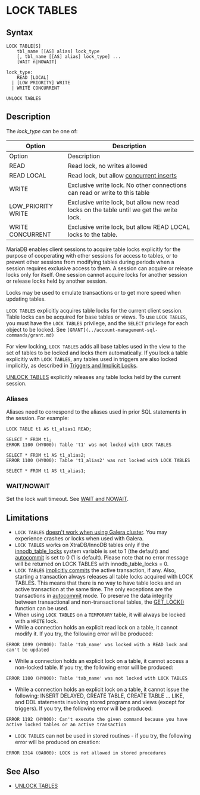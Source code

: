 
# LOCK TABLES

## Syntax


```
LOCK TABLE[S]
    tbl_name [[AS] alias] lock_type
    [, tbl_name [[AS] alias] lock_type] ...
    [WAIT n|NOWAIT]

lock_type:
    READ [LOCAL]
  | [LOW_PRIORITY] WRITE
  | WRITE CONCURRENT

UNLOCK TABLES
```


## Description


The *lock_type* can be one of:



| Option | Description |
| --- | --- |
| Option | Description |
| READ | Read lock, no writes allowed |
| READ LOCAL | Read lock, but allow [concurrent inserts](../data-manipulation/inserting-loading-data/concurrent-inserts.md) |
| WRITE | Exclusive write lock. No other connections can read or write to this table |
| LOW_PRIORITY WRITE | Exclusive write lock, but allow new read locks on the table until we get the write lock. |
| WRITE CONCURRENT | Exclusive write lock, but allow READ LOCAL locks to the table. |



MariaDB enables client sessions to acquire table locks explicitly for the
purpose of cooperating with other sessions for access to tables, or to
prevent other sessions from modifying tables during periods when a
session requires exclusive access to them. A session can acquire or
release locks only for itself. One session cannot acquire locks for
another session or release locks held by another session.


Locks may be used to emulate transactions or to get more speed when
updating tables.


`LOCK TABLES` explicitly acquires table locks for the current client session.
Table locks can be acquired for base tables or views. To use `LOCK TABLES`,
you must have the `LOCK TABLES` privilege, and the `SELECT` privilege for
each object to be locked. See `[GRANT](../account-management-sql-commands/grant.md)`


For view locking, `LOCK TABLES` adds all base tables used in the view to the
set of tables to be locked and locks them automatically. If you lock a table
explicitly with `LOCK TABLES`, any tables used in triggers are also locked
implicitly, as described in [Triggers and Implicit Locks](../../../../server-usage/programming-customizing-mariadb/triggers-events/triggers/triggers-and-implicit-locks.md).


[UNLOCK TABLES](transactions-unlock-tables.md) explicitly releases any table locks held by the
current session.


### Aliases


Aliases need to correspond to the aliases used in prior SQL statements in the session. For example:


```
LOCK TABLE t1 AS t1_alias1 READ;

SELECT * FROM t1;
ERROR 1100 (HY000): Table 't1' was not locked with LOCK TABLES

SELECT * FROM t1 AS t1_alias2;
ERROR 1100 (HY000): Table 't1_alias2' was not locked with LOCK TABLES

SELECT * FROM t1 AS t1_alias1;
```

### WAIT/NOWAIT


Set the lock wait timeout. See [WAIT and NOWAIT](wait-and-nowait.md).


## Limitations


* `LOCK TABLES` [doesn't work when using Galera cluster](../../../../server-usage/replication-cluster-multi-master/galera-cluster/mariadb-galera-cluster-known-limitations.md). You may experience crashes or locks when used with Galera.
* `LOCK TABLES` works on XtraDB/InnoDB tables only if the [innodb_table_locks](../../../storage-engines/innodb/innodb-system-variables.md) system variable is set to 1 (the default) and [autocommit](../../../../server-usage/replication-cluster-multi-master/optimization-and-tuning/system-variables/server-system-variables.md#autocommit) is set to 0 (1 is default). Please note that no error message will be returned on LOCK TABLES with innodb_table_locks = 0.
* `LOCK TABLES` [implicitly commits](sql-statements-that-cause-an-implicit-commit.md) the active transaction, if any. Also, starting a transaction always releases all table locks acquired with LOCK TABLES. This means that there is no way to have table locks and an active transaction at the same time. The only exceptions are the transactions in [autocommit](start-transaction.md#autocommit) mode. To preserve the data integrity between transactional and non-transactional tables, the [GET_LOCK()](../built-in-functions/secondary-functions/miscellaneous-functions/get_lock.md) function can be used.
* When using `LOCK TABLES` on a `TEMPORARY` table, it will always be locked with a `WRITE` lock.
* While a connection holds an explicit read lock on a table, it cannot modify it. If you try, the following error will be produced:


```
ERROR 1099 (HY000): Table 'tab_name' was locked with a READ lock and can't be updated
```

* While a connection holds an explicit lock on a table, it cannot access a non-locked table. If you try, the following error will be produced:


```
ERROR 1100 (HY000): Table 'tab_name' was not locked with LOCK TABLES
```

* While a connection holds an explicit lock on a table, it cannot issue the following: INSERT DELAYED, CREATE TABLE, CREATE TABLE ... LIKE, and DDL statements involving stored programs and views (except for triggers). If you try, the following error will be produced:


```
ERROR 1192 (HY000): Can't execute the given command because you have active locked tables or an active transaction
```

* `LOCK TABLES` can not be used in stored routines - if you try, the following error will be produced on creation:


```
ERROR 1314 (0A000): LOCK is not allowed in stored procedures
```

## See Also


* [UNLOCK TABLES](transactions-unlock-tables.md)

